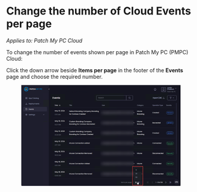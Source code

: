 # Change the number of Cloud Events per page

_Applies to: Patch My PC Cloud_

To change the number of events shown per page in Patch My PC (PMPC) Cloud:

Click the down arrow beside **Items per page** in the footer of the **Events** page and choose the required number.

<figure><img src="../../.gitbook/assets/image (1501).png" alt="Choosing the number of events shown per page"><figcaption></figcaption></figure>
